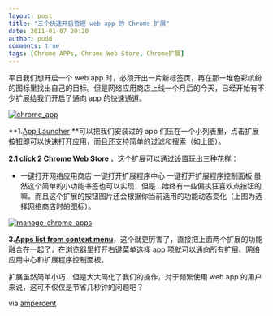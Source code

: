 ```yaml
---
layout: post
title: "三个快速开启管理 web app 的 Chrome 扩展"
date: 2011-01-07 20:20
author: pudd
comments: true
tags: [Chrome APPs, Chrome Web Store, Chrome扩展]
---
```

平日我们想开启一个 web app 时，必须开出一片新标签页，再在那一堆色彩缤纷的图标里找出自己的目标。但是网络应用商店上线一个月后的今天，已经开始有不少扩展给我们开启了通向 app 的快速通道。

<a href="http://img.chromi.org/2011/01/3.png">![](http://img.chromi.org/2011/01/3.png "chrome_app")</a>

**1.[App Launcher](https://chrome.google.com/webstore/detail/odmpalfplhaahlgnkkonchfhpegdcgjm) **可以把我们安装过的 app 们压在一个小列表里，点击扩展按钮即可以快速打开应用，而且还支持简单的过滤和搜索（如上图）。

**2.[1 click 2 Chrome Web Store ](https://chrome.google.com/webstore/detail/mmjajjlojdhgpaaaimmlhpakhophfihi)**，这个扩展可以通过设置玩出三种花样：


*   一键打开网络应用商店
一键打开扩展程序中心
一键打开扩展程序控制面板
虽然这个简单的小功能书签也可以实现，但是…始终有一些偏执狂喜欢点按钮的嘛。而且这个扩展的按钮图片还会根据你当前选用的功能动态变化（上图为选择网络商店时的图标）。

<a href="http://img.chromi.org/2011/01/manage-chrome-apps.png">![](http://img.chromi.org/2011/01/manage-chrome-apps.png "manage-chrome-apps")</a>

**3.[Apps list from context menu](https://chrome.google.com/webstore/detail/bgeheffmcecddlippefcefgnbhmfadab)**，这个就更厉害了，直接把上面两个扩展的功能融合在一起了，在浏览器里打开右键菜单选择 app 项就可以通向所有扩展、网络应用中心和扩展程序控制面板。

扩展虽然简单小巧，但是大大简化了我们的操作，对于频繁使用 web app 的用户来说，这可不仅仅是节省几秒钟的问题吧？

via [ampercent](http://www.ampercent.com/launch-chrome-web-apps-from-right-click-context-menu/7758/)
